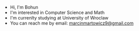 - Hi, I'm Bohun
- I'm interested in Computer Science and Math
- I'm currenlty studying at University of Wroclaw
- You can reach me by email: marcinmartowicz9@gmail.com

<!---
Bohun9/Bohun9 is a ✨ special ✨ repository because its `README.md` (this file) appears on your GitHub profile.
You can click the Preview link to take a look at your changes.
--->
